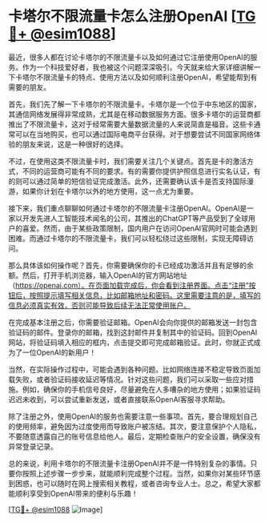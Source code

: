 # 卡塔尔不限流量卡怎么注册OpenAI [[TG💪+ @esim1088](https://t.me/s/esim1088)]

最近，很多人都在讨论卡塔尔的不限流量卡以及如何通过它注册使用OpenAI的服务。作为一个科技爱好者，我也被这个问题深深吸引。今天就来给大家详细讲解一下卡塔尔不限流量卡的特点、使用方法以及如何顺利注册OpenAI，希望能帮到有需要的朋友。

首先，我们先了解一下卡塔尔的不限流量卡。卡塔尔是一个位于中东地区的国家，其通信网络发展得非常成熟，尤其是在移动数据服务方面。很多卡塔尔的运营商都推出了不限流量卡，这对于经常需要大量数据流量的人来说简直是福音。这些卡通常可以在当地购买，也可以通过国际电商平台获得。对于想要尝试不同国家网络体验的朋友来说，这是一种很好的选择。

不过，在使用这类不限流量卡时，我们需要关注几个关键点。首先是卡的激活方式，不同的运营商可能有不同的要求。有的需要你提供护照信息进行实名认证，有的则可以通过简单的短信验证完成激活。此外，还需要确认该卡是否支持国际漫游，如果你计划在卡塔尔以外的地方使用，这一点尤为重要。

接下来，我们重点聊聊如何通过卡塔尔的不限流量卡注册OpenAI。OpenAI是一家以开发先进人工智能技术闻名的公司，其推出的ChatGPT等产品受到了全球用户的喜爱。然而，由于某些政策限制，国内用户在访问OpenAI官网时可能会遇到困难。而通过卡塔尔的不限流量卡，我们可以轻松绕过这些限制，实现无障碍访问。

那么具体该如何操作呢？首先，你需要确保你的卡已经成功激活并且有足够的余额。然后，打开手机浏览器，输入OpenAI的官方网站地址（https://openai.com）。在页面加载完成后，你会看到注册界面。点击“注册”按钮后，按照提示填写相关信息，比如邮箱地址和密码。这里需要注意的是，填写的信息必须真实有效，否则可能导致后续无法正常使用账户。

在完成基本注册之后，你需要验证邮箱。OpenAI会向你提供的邮箱发送一封包含验证码的邮件。登录你的邮箱，找到这封邮件并复制其中的验证码。回到OpenAI网站，将验证码填入相应的框内，点击提交即可完成邮箱验证。此时，你就正式成为了一位OpenAI的新用户！

当然，在实际操作过程中，可能会遇到各种问题。比如网络连接不稳定导致页面加载失败，或者验证码接收延迟等情况。针对这些问题，我们可以采取一些应对措施。例如，确保你的手机信号良好，尽量避免在人多嘈杂的地方使用；如果验证码迟迟未收到，可以尝试重新发送，或者直接联系OpenAI客服寻求帮助。

除了注册之外，使用OpenAI的服务也需要注意一些事项。首先，要合理规划自己的使用频率，避免因为过度使用而导致账户被冻结。其次，要注意保护个人隐私，不要随意透露自己的账号信息给他人。最后，定期检查账户的安全设置，确保没有异常登录记录。

总的来说，利用卡塔尔的不限流量卡注册OpenAI并不是一件特别复杂的事情。只要你按照上述步骤一步步来，就能顺利完成整个过程。当然，如果你对某些环节感到困惑，也可以随时在网上搜索相关教程，或者咨询专业人士。总之，希望大家都能顺利享受到OpenAI带来的便利与乐趣！

[[TG💪+ @esim1088](https://t.me/s/esim1088) ![Image](https://i.postimg.cc/4NQfJmqS/Snipaste-2025-05-13-00-14-12.png)]